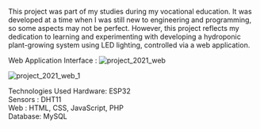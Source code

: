 This project was part of my studies during my vocational education. It was developed at a time when I was still new to engineering and programming, so some aspects may not be perfect. However, this project reflects my dedication to learning and experimenting with developing a hydroponic plant-growing system using LED lighting, controlled via a web application.

Web Application Interface :
![project_2021_web](https://github.com/user-attachments/assets/05d4384c-3d68-4114-8841-47fc6c7d5b87)

![project_2021_web_1](https://github.com/user-attachments/assets/d746a3dc-0143-4d3f-b1aa-0812119912a3)

Technologies Used
Hardware: ESP32 <br>
Sensors : DHT11 <br>
Web : HTML, CSS, JavaScript, PHP <br>
Database: MySQL <br>
